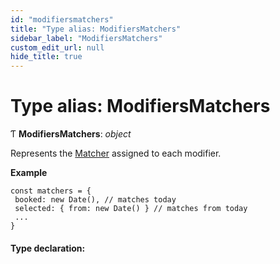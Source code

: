 ```yaml
---
id: "modifiersmatchers"
title: "Type alias: ModifiersMatchers"
sidebar_label: "ModifiersMatchers"
custom_edit_url: null
hide_title: true
---
```


# Type alias: ModifiersMatchers

Ƭ **ModifiersMatchers**: *object*

Represents the [Matcher](matcher.md) assigned to each modifier.

**Example**

```
const matchers = {
 booked: new Date(), // matches today
 selected: { from: new Date() } // matches from today
 ...
}
```

#### Type declaration:

